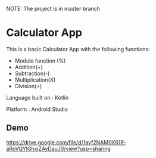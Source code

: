 NOTE: The project is in master branch 

# Calculator App

This is a basic Calculator App with the following functions:
- Modulo function (%)
- Addition(+)
- Subtraction(-)
- Multiplication(X)
- Division(÷)

Language built on : Kotlin

Platform : Android Studio


## Demo

https://drive.google.com/file/d/1ayf2NAM0X81R-aRoVQYlGhxjZAyDauJ0/view?usp=sharing
